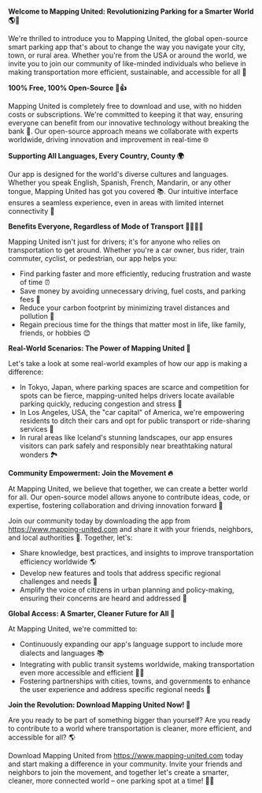 **Welcome to Mapping United: Revolutionizing Parking for a Smarter World 🌎🚗**

We're thrilled to introduce you to Mapping United, the global open-source smart parking app that's about to change the way you navigate your city, town, or rural area. Whether you're from the USA or around the world, we invite you to join our community of like-minded individuals who believe in making transportation more efficient, sustainable, and accessible for all 🌟

**100% Free, 100% Open-Source 💸👍**

Mapping United is completely free to download and use, with no hidden costs or subscriptions. We're committed to keeping it that way, ensuring everyone can benefit from our innovative technology without breaking the bank 💸. Our open-source approach means we collaborate with experts worldwide, driving innovation and improvement in real-time 🌐

**Supporting All Languages, Every Country, County 🌍**

Our app is designed for the world's diverse cultures and languages. Whether you speak English, Spanish, French, Mandarin, or any other tongue, Mapping United has got you covered 📚. Our intuitive interface ensures a seamless experience, even in areas with limited internet connectivity 📱

**Benefits Everyone, Regardless of Mode of Transport 🚌🚂🚴‍♂️**

Mapping United isn't just for drivers; it's for anyone who relies on transportation to get around. Whether you're a car owner, bus rider, train commuter, cyclist, or pedestrian, our app helps you:

* Find parking faster and more efficiently, reducing frustration and waste of time ⏰
* Save money by avoiding unnecessary driving, fuel costs, and parking fees 💸
* Reduce your carbon footprint by minimizing travel distances and pollution 🌿
* Regain precious time for the things that matter most in life, like family, friends, or hobbies 😊

**Real-World Scenarios: The Power of Mapping United 🌆**

Let's take a look at some real-world examples of how our app is making a difference:

* In Tokyo, Japan, where parking spaces are scarce and competition for spots can be fierce, mapping-united helps drivers locate available parking quickly, reducing congestion and stress 💪
* In Los Angeles, USA, the "car capital" of America, we're empowering residents to ditch their cars and opt for public transport or ride-sharing services 🚌
* In rural areas like Iceland's stunning landscapes, our app ensures visitors can park safely and responsibly near breathtaking natural wonders 🏞️

**Community Empowerment: Join the Movement 🔥**

At Mapping United, we believe that together, we can create a better world for all. Our open-source model allows anyone to contribute ideas, code, or expertise, fostering collaboration and driving innovation forward 🤝

Join our community today by downloading the app from https://www.mapping-united.com and share it with your friends, neighbors, and local authorities 📣. Together, let's:

* Share knowledge, best practices, and insights to improve transportation efficiency worldwide 🌎
* Develop new features and tools that address specific regional challenges and needs 🔩
* Amplify the voice of citizens in urban planning and policy-making, ensuring their concerns are heard and addressed 💬

**Global Access: A Smarter, Cleaner Future for All 🌟**

At Mapping United, we're committed to:

* Continuously expanding our app's language support to include more dialects and languages 📚
* Integrating with public transit systems worldwide, making transportation even more accessible and efficient 🚌🚂
* Fostering partnerships with cities, towns, and governments to enhance the user experience and address specific regional needs 💼

**Join the Revolution: Download Mapping United Now! 📲**

Are you ready to be part of something bigger than yourself? Are you ready to contribute to a world where transportation is cleaner, more efficient, and accessible for all? 🌎

Download Mapping United from https://www.mapping-united.com today and start making a difference in your community. Invite your friends and neighbors to join the movement, and together let's create a smarter, cleaner, more connected world – one parking spot at a time! 🚀💨